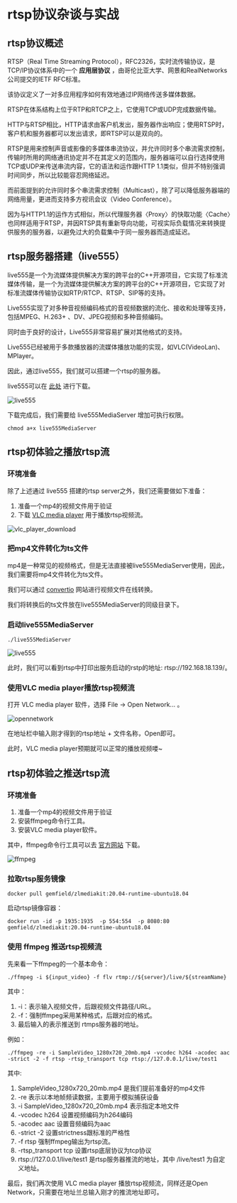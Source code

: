 # rtsp协议杂谈与实战

## rtsp协议概述

RTSP（Real Time Streaming Protocol），RFC2326，实时流传输协议，是TCP/IP协议体系中的一个 **应用层协议** ，由哥伦比亚大学、网景和RealNetworks公司提交的IETF RFC标准。

该协议定义了一对多应用程序如何有效地通过IP网络传送多媒体数据。

RTSP在体系结构上位于RTP和RTCP之上，它使用TCP或UDP完成数据传输。

HTTP与RTSP相比，HTTP请求由客户机发出，服务器作出响应；使用RTSP时，客户机和服务器都可以发出请求，即RTSP可以是双向的。

RTSP是用来控制声音或影像的多媒体串流协议，并允许同时多个串流需求控制，传输时所用的网络通讯协定并不在其定义的范围内，服务器端可以自行选择使用TCP或UDP来传送串流内容，它的语法和运作跟HTTP 1.1类似，但并不特别强调时间同步，所以比较能容忍网络延迟。

而前面提到的允许同时多个串流需求控制（Multicast），除了可以降低服务器端的网络用量，更进而支持多方视讯会议（Video Conference）。

因为与HTTP1.1的运作方式相似，所以代理服务器〈Proxy〉的快取功能〈Cache〉也同样适用于RTSP，并因RTSP具有重新导向功能，可视实际负载情况来转换提供服务的服务器，以避免过大的负载集中于同一服务器而造成延迟。


## rtsp服务器搭建（live555）

live555是一个为流媒体提供解决方案的跨平台的C++开源项目，它实现了标准流媒体传输，是一个为流媒体提供解决方案的跨平台的C++开源项目，它实现了对标准流媒体传输协议如RTP/RTCP、RTSP、SIP等的支持。

Live555实现了对多种音视频编码格式的音视频数据的流化、接收和处理等支持，包括MPEG、H.263+ 、DV、JPEG视频和多种音频编码。

同时由于良好的设计，Live555非常容易扩展对其他格式的支持。

Live555已经被用于多款播放器的流媒体播放功能的实现，如VLC(VideoLan)、MPlayer。

因此，通过live555，我们就可以搭建一个rtsp的服务器。

live555可以在 [此处](http://www.live555.com/mediaServer/) 进行下载。

![live555](./pictures/download_live555.png)

下载完成后，我们需要给 live555MediaServer 增加可执行权限。

```shell
chmod a+x live555MediaServer
```

## rtsp初体验之播放rtsp流

### 环境准备

除了上述通过 live555 搭建的rtsp server之外，我们还需要做如下准备：

1. 准备一个mp4的视频文件用于验证
2. 下载 [VLC media player](https://videolan.org) 用于播放rtsp视频流。

![vlc_player_download](./pictures/vlc_player_download.png)

### 把mp4文件转化为ts文件

mp4是一种常见的视频格式，但是无法直接被live555MediaServer使用，因此，我们需要将mp4文件转化为ts文件。

我们可以通过 [convertio](https://convertio.co/mp4-ts/) 网站进行视频文件在线转换。

我们将转换后的ts文件放在live555MediaServer的同级目录下。

### 启动live555MediaServer

```shell
./live555MediaServer
```

![live555](./pictures/live555.png)

此时，我们可以看到rtsp中打印出服务启动的rstp的地址: rtsp://192.168.18.139/<filename>。

### 使用VLC media player播放rtsp视频流

打开 VLC media player 软件，选择 File -> Open Network... 。

![opennetwork](./pictures/opennetwork.png)

在地址栏中输入刚才得到的rtsp地址 + 文件名称，Open即可。

此时，VLC media player预期就可以正常的播放视频喽~

## rtsp初体验之推送rtsp流

### 环境准备

1. 准备一个mp4的视频文件用于验证
2. 安装ffmpeg命令行工具。
3. 安装VLC media player软件。

其中，ffmpeg命令行工具可以去 [官方网站](https://ffmpeg.org/download.html) 下载。

![ffmpeg](./pictures/ffmpeg.png)

### 拉取rtsp服务镜像

```shell
docker pull gemfield/zlmediakit:20.04-runtime-ubuntu18.04
```

启动rtsp镜像容器：

```shell
docker run -id -p 1935:1935  -p 554:554  -p 8080:80 gemfield/zlmediakit:20.04-runtime-ubuntu18.04
```

### 使用 ffmpeg 推送rtsp视频流

先来看一下ffmpeg的一个基本命令：

```shell
./ffmpeg -i ${input_video} -f flv rtmp://${server}/live/${streamName}
```

其中：

1. -i：表示输入视频文件，后跟视频文件路径/URL。
2. -f：强制ffmpeg采用某种格式，后跟对应的格式。
3. 最后输入的表示推送到 rtmps服务器的地址。

例如：

```shell
./ffmpeg -re -i SampleVideo_1280x720_20mb.mp4 -vcodec h264 -acodec aac -strict -2 -f rtsp -rtsp_transport tcp rtsp://127.0.0.1/live/test1
```

其中:

1. SampleVideo_1280x720_20mb.mp4 是我们提前准备好的mp4文件
2. -re 表示以本地帧频读数据，主要用于模拟捕获设备
3. -i SampleVideo_1280x720_20mb.mp4 表示指定本地文件
4. -vcodec h264 设置视频编码为h264编码
5. -acodec aac  设置音频编码为aac
6. -strict -2   设置strictness跟标准的严格性
7. -f rtsp  强制ffmpeg输出为rtsp流。
8. -rtsp_transport tcp  设置rtsp底层协议为tcp协议
9. rtsp://127.0.0.1/live/test1 是rtsp服务器推流的地址，其中 /live/test1 为自定义地址。

最后，我们再次使用 VLC media player 播放rtsp视频流，同样还是Open Network，只需要在地址兰总输入刚才的推流地址即可。
